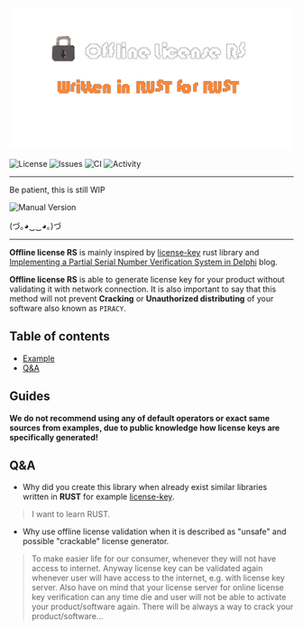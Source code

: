 ![Offline License RS](docs/image_without_background.png)

![License](https://img.shields.io/github/license/Derghust/offline_license_rs)
![Issues](https://img.shields.io/github/issues/Derghust/offline_license_rs)
![CI](https://img.shields.io/github/workflow/status/Derghust/offline_license_rs/Continuous%20integration/main)
![Activity](https://img.shields.io/github/commit-activity/m/Derghust/offline_license_rs/main)

---

Be patient, this is still WIP

![Manual Version](https://img.shields.io/badge/version-v0.1.0-4F4FFF)

(づ｡◕‿‿◕｡)づ

---

**Offline license RS** is mainly inspired by [license-key](https://github.com/patriksvensson/license-key) rust library 
and [Implementing a Partial Serial Number Verification System in Delphi](https://www.brandonstaggs.com/2007/07/26/implementing-a-partial-serial-number-verification-system-in-delphi/)
blog.

**Offline license RS** is able to generate license key for your product without validating
it with network connection. It is also important to say that this method will not 
prevent **Cracking** or **Unauthorized distributing** of your software also known as `PIRACY`.

## Table of contents

- [Example](#example)
- [Q&A](#q&a)

## Guides

**We do not recommend using any of default operators or exact same sources from examples, due to public knowledge how 
license keys are specifically generated!**

## Q&A

- Why did you create this library when already exist similar libraries written in **RUST** for example
[license-key](https://github.com/patriksvensson/license-key).

> I want to learn RUST.

- Why use offline license validation when it is described as "unsafe" and possible "crackable" license generator.

> To make easier life for our consumer, whenever they will not have access to internet. Anyway
> license key can be validated again whenever user will have access to the internet, e.g. with
> license key server. Also have on mind that your license server for online license key
> verification can any time die and user will not be able to activate your product/software
> again. There will be always a way to crack your product/software...
